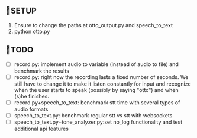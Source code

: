 ## :space_invader:SETUP 
1. Ensure to change the paths at otto_output.py and speech_to_text
2. python otto.py

## :octopus:TODO
- [ ] record.py: implement audio to variable (instead of audio to file) and benchmark the results
- [ ] record.py: right now the recording lasts a fixed number of seconds. We still have to change it to make it listen constantly for input and recognize when the user starts to speak (possibly by saying "otto") and when (s)he finishes.
- [ ] record.py+speech_to_text: benchmark stt time with several types of audio formats 
- [ ] speech_to_text.py: benchmark regular stt vs stt with websockets
- [ ] speech_to_text.py+tone_analyzer.py:set no_log functionality and test additional api features
